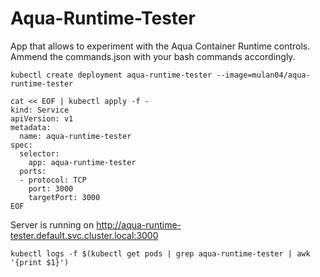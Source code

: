 # Aqua-Runtime-Tester
App that allows to experiment with the Aqua Container Runtime controls.
Ammend the commands.json with your bash commands accordingly.


```[bash]
kubectl create deployment aqua-runtime-tester --image=mulan04/aqua-runtime-tester
```


```[bash]
cat << EOF | kubectl apply -f -
kind: Service
apiVersion: v1
metadata:
  name: aqua-runtime-tester
spec:
  selector:
    app: aqua-runtime-tester
  ports:
  - protocol: TCP
    port: 3000
    targetPort: 3000
EOF
```


Server is running on http://aqua-runtime-tester.default.svc.cluster.local:3000


```[bash]
kubectl logs -f $(kubectl get pods | grep aqua-runtime-tester | awk '{print $1}') 
```
